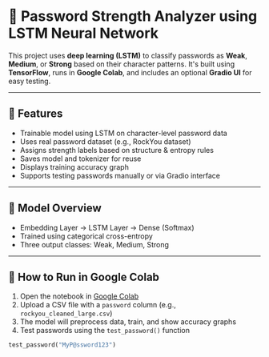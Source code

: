 # 🔐 Password Strength Analyzer using LSTM Neural Network

This project uses **deep learning (LSTM)** to classify passwords as **Weak**, **Medium**, or **Strong** based on their character patterns. It's built using **TensorFlow**, runs in **Google Colab**, and includes an optional **Gradio UI** for easy testing.

---

## 🚀 Features

- Trainable model using LSTM on character-level password data  
- Uses real password dataset (e.g., RockYou dataset)  
- Assigns strength labels based on structure & entropy rules  
- Saves model and tokenizer for reuse  
- Displays training accuracy graph  
- Supports testing passwords manually or via Gradio interface

---

## 🧠 Model Overview

- Embedding Layer → LSTM Layer → Dense (Softmax)
- Trained using categorical cross-entropy
- Three output classes: Weak, Medium, Strong

---

## 🧪 How to Run in Google Colab

1. Open the notebook in [Google Colab](https://colab.research.google.com/)
2. Upload a CSV file with a `password` column (e.g., `rockyou_cleaned_large.csv`)
3. The model will preprocess data, train, and show accuracy graphs
4. Test passwords using the `test_password()` function

```python
test_password("MyP@ssword123")
